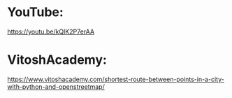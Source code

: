 # YouTube:
https://youtu.be/kQIK2P7erAA

# VitoshAcademy:
https://www.vitoshacademy.com/shortest-route-between-points-in-a-city-with-python-and-openstreetmap/

